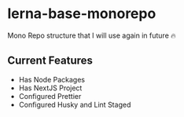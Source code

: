 # lerna-base-monorepo
Mono Repo structure that I will use again in future 🔥

## Current Features
- Has Node Packages
- Has NextJS Project
- Configured Prettier
- Configured Husky and Lint Staged
